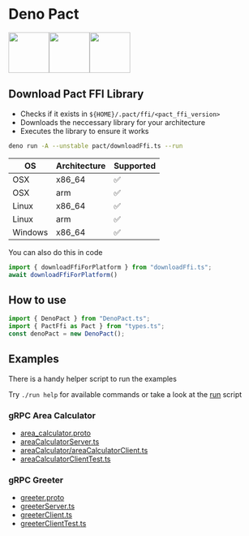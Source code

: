 
# Deno Pact

<img src="https://avatars.githubusercontent.com/u/42048915?s=200&v=4" height="80" width="80"><img src="https://i.pinimg.com/originals/01/9e/e0/019ee012b9ca5318b09d2f5696fc54ee.png" height="80" width="80"><img src="https://user-images.githubusercontent.com/19932401/206557102-f5141b7d-a4f4-441b-84f6-ede3552c4696.png" height="80" width="80">

## Download Pact FFI Library

- Checks if it exists in `${HOME}/.pact/ffi/<pact_ffi_version>`
- Downloads the neccessary library for your architecture
- Executes the library to ensure it works

```sh
deno run -A --unstable pact/downloadFfi.ts --run
```

| OS      | Architecture | Supported |
| ------- | ------------ | --------- |
| OSX     | x86_64       | ✅         |
| OSX     | arm          | ✅         |
| Linux   | x86_64       | ✅         |
| Linux   | arm          | ✅         |
| Windows | x86_64       | ✅         |

You can also do this in code


```ts
import { downloadFfiForPlatform } from "downloadFfi.ts";
await downloadFfiForPlatform()
```

## How to use

```ts
import { DenoPact } from "DenoPact.ts";
import { PactFfi as Pact } from "types.ts";
const denoPact = new DenoPact();
```

## Examples

There is a handy helper script to run the examples

Try `./run help` for available commands or take a look at the [run](./run) script

### gRPC Area Calculator

- [area_calculator.proto](./pact/usage/areaCalculator/area_calculator.proto)
- [areaCalculatorServer.ts](./pact/usage/areaCalculator/areaCalculatorServer.ts)
- [areaCalculator/areaCalculatorClient.ts](./pact/usage/areaCalculator/areaCalculatorClient.ts)
- [areaCalculatorClientTest.ts](./pact/usage/areaCalculatorClientTest.ts)

### gRPC Greeter

- [greeter.proto](./pact/usage/greeter/greeter.proto)
- [greeterServer.ts](./pact/usage/greeter/greeterServer.ts)
- [greeterClient.ts](./pact/usage/greeter/greeterClient.ts)
- [greeterClientTest.ts](./pact/usage/greeterClientTest.ts)
